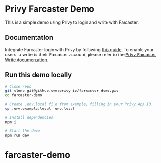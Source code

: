 # Privy Farcaster Demo

This is a simple demo using Privy to login and write with Farcaster.

## Documentation

Integrate Farcaster login with Privy by following [this guide](https://docs.privy.io/guide/react/recipes/misc/farcaster).
To enable your users to write to their Farcaster account, please refer to the [Privy Farcaster Write documentation](https://docs.privy.io/guide/react/recipes/misc/farcaster-writes).

## Run this demo locally

```sh
# Clone repo
git clone git@github.com:privy-io/farcaster-demo.git
cd farcaster-demo

# Create .env.local file from example, filling in your Privy App ID.
cp .env.example.local .env.local

# Install dependencies
npm i

# Start the demo
npm run dev
```
# farcaster-demo
